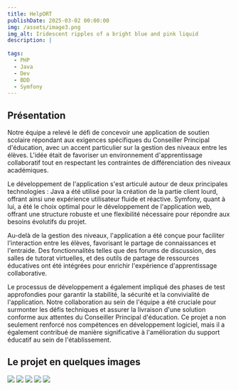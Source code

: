```yaml
---
title: HelpORT
publishDate: 2025-03-02 00:00:00
img: /assets/image3.png
img_alt: Iridescent ripples of a bright blue and pink liquid
description: |
  
tags:
  - PHP
  - Java
  - Dev
  - BDD
  - Symfony
---
```



## Présentation


Notre équipe a relevé le défi de concevoir une application de soutien scolaire répondant aux exigences spécifiques du Conseiller Principal d'éducation, avec un accent particulier sur la gestion des niveaux entre les élèves. L'idée était de favoriser un environnement d'apprentissage collaboratif tout en respectant les contraintes de différenciation des niveaux académiques.

Le développement de l'application s'est articulé autour de deux principales technologies : Java a été utilisé pour la création de la partie client lourd, offrant ainsi une expérience utilisateur fluide et réactive. Symfony, quant à lui, a été le choix optimal pour le développement de l'application web, offrant une structure robuste et une flexibilité nécessaire pour répondre aux besoins évolutifs du projet.

Au-delà de la gestion des niveaux, l'application a été conçue pour faciliter l'interaction entre les élèves, favorisant le partage de connaissances et l'entraide. Des fonctionnalités telles que des forums de discussion, des salles de tutorat virtuelles, et des outils de partage de ressources éducatives ont été intégrées pour enrichir l'expérience d'apprentissage collaborative.

Le processus de développement a également impliqué des phases de test approfondies pour garantir la stabilité, la sécurité et la convivialité de l'application. Notre collaboration au sein de l'équipe a été cruciale pour surmonter les défis techniques et assurer la livraison d'une solution conforme aux attentes du Conseiller Principal d'éducation. Ce projet a non seulement renforcé nos compétences en développement logiciel, mais il a également contribué de manière significative à l'amélioration du support éducatif au sein de l'établissement.
## Le projet en quelques images
<img src="/assets/image4.png">
<img src="/assets/image5.png">
<img src="/assets/image6.png">
<img src="/assets/image2.png">
<img src="/assets/image3.png">